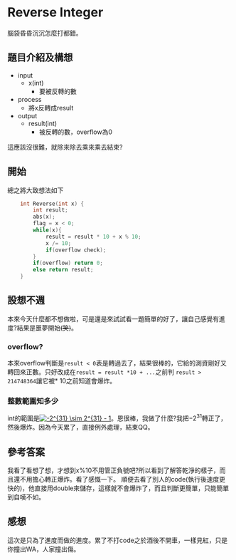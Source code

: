 # Reverse Integer
腦袋昏昏沉沉怎麼打都錯。

## 題目介紹及構想
- input
  - x(int)
    - 要被反轉的數
- process
  - 將x反轉成result
- output
  - result(int)
    - 被反轉的數，overflow為0

這應該沒很難，就除來除去乘來乘去結束?

## 開始
總之將大致想法如下
``` C++ =
    int Reverse(int x) {
        int result;
        abs(x);
        flag = x < 0;
        while(x){
            result = result * 10 + x % 10;
            x /= 10;
            if(overflow check);
        }
        if(overflow) return 0;
        else return result;
    }
```

## 設想不週
本來今天什麼都不想做啦，可是還是來試試看一題簡單的好了，讓自己感覺有進度?結果是噩夢開始~~(笑)~~。

### overflow?
本來overflow判斷是`result < 0`表是轉過去了，結果很棒的，它給的測資剛好又轉回來正數。只好改成在`result = result *10 + ...`之前判 `result > 214748364`讓它被* 10之前知道會爆炸。

### 整數範圍知多少
int的範圍是<a href="https://www.codecogs.com/eqnedit.php?latex=-2^{31}&space;\sim&space;2^{31}&space;-&space;1" target="_blank"><img src="https://latex.codecogs.com/gif.latex?-2^{31}&space;\sim&space;2^{31}&space;-&space;1" title="-2^{31} \sim 2^{31} - 1" /></a>。恩很棒，我做了什麼?我把$-2^{31}$轉正了，然後爆炸。因為今天累了，直接例外處理，結束QQ。

## 參考答案
我看了看想了想，才想到x%10不用管正負號吧?所以看到了解答乾淨的樣子，而且還不用擔心轉正爆炸。看了感慨一下。
順便去看了別人的code(執行後速度更快的)，他直接用double來儲存，這樣就不會爆炸了，而且判斷更簡單，只能簡單到自嘆不如。

## 感想
這次是只為了進度而做的進度。累了不打code之於酒後不開車，一樣見紅，只是你撞出WA，人家撞出傷。
